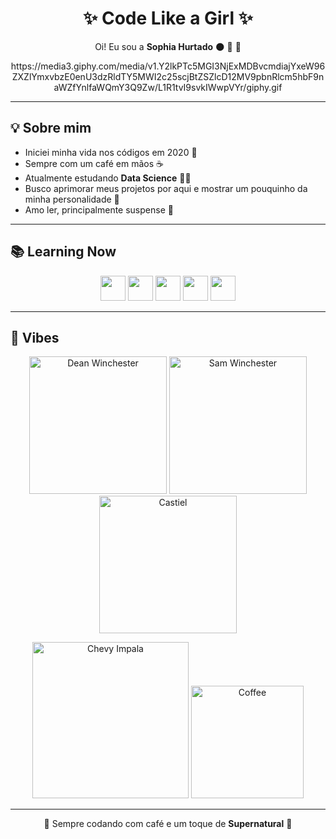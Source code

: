 <h1 align="center">✨ Code Like a Girl ✨</h1>

<p align="center">
Oi! Eu sou a <b>Sophia Hurtado</b> 🌑 💙 💖
</p>

<p align="center">
  <!-- Mulher programando -->
https://media3.giphy.com/media/v1.Y2lkPTc5MGI3NjExMDBvcmdiajYxeW96ZXZlYmxvbzE0enU3dzRldTY5MWI2c25scjBtZSZlcD12MV9pbnRlcm5hbF9naWZfYnlfaWQmY3Q9Zw/L1R1tvI9svkIWwpVYr/giphy.gif
</p>

---

## 💡 Sobre mim

- Iniciei minha vida nos códigos em 2020 📘  
- Sempre com um café em mãos ☕  
- Atualmente estudando **Data Science** 👩‍💻  
- Busco aprimorar meus projetos por aqui e mostrar um pouquinho da minha personalidade 🌈  
- Amo ler, principalmente suspense 🥸  

---

## 📚 Learning Now

<p align="center">
  <img height="40" src="https://cdn.jsdelivr.net/gh/devicons/devicon/icons/html5/html5-original.svg"/>
  <img height="40" src="https://cdn.jsdelivr.net/gh/devicons/devicon/icons/css3/css3-original.svg"/>
  <img height="40" src="https://cdn.jsdelivr.net/gh/devicons/devicon/icons/javascript/javascript-original.svg"/>
  <img height="40" src="https://cdn.jsdelivr.net/gh/devicons/devicon/icons/python/python-original.svg"/>
  <img height="40" src="https://cdn.jsdelivr.net/gh/devicons/devicon/icons/nextjs/nextjs-original.svg"/>
</p>

---

## 🔮 Vibes

<p align="center">
  <!-- Dean Winchester -->
  <img src="https://media.giphy.com/media/v1.Y2lkPTc5MGI3NjExNDRjYTYxZWU3NGM4Y2RhZTk0N2NkNGY1OGU0YjkwM2Y5OTZlMDE0YyZjdD1n/3o6Zt481isNVuQI1l6/giphy.gif" width="220px" alt="Dean Winchester"/>

  <!-- Sam Winchester -->
  <img src="https://media.giphy.com/media/v1.Y2lkPTc5MGI3NjExMGE4Njk2ZWQxZWU0ZDJjMzFiNmFlYjk2NTA1YzU0MGRmZmZjODBlMyZjdD1n/xTiTnqUxyWbsAXq7Ju/giphy.gif" width="220px" alt="Sam Winchester"/>

  <!-- Castiel -->
  <img src="https://media.giphy.com/media/v1.Y2lkPTc5MGI3NjExMzE2YjIxNGE5ZDA1Mzg0YTM1YjVhMmViNzcwYzgzOGViNGI0MzRkNCZjdD1n/11SIBu3s72Co8w/giphy.gif" width="220px" alt="Castiel"/>
</p>

<p align="center">
  <!-- Impala Baby -->
  <img src="https://media.giphy.com/media/v1.Y2lkPTc5MGI3NjExY2Q1NWM3N2FlMzVkZTgwZjU5YmQ3MjhjOGNjNzg1YTdmOGNjNDlhYSZjdD1n/26AHONQ79FdWZhAI0/giphy.gif" width="250px" alt="Chevy Impala"/>

  <!-- Coffee -->
  <img src="https://media.giphy.com/media/v1.Y2lkPTc5MGI3NjExOTJkM2ViODZhMWJmY2UwNjYzMDI5MzdhZTIwZDNjMDVjZTQxOTFkNyZjdD1n/fwbZnTftCXVocKzfxR/giphy.gif" width="180px" alt="Coffee"/>
</p>

---

<p align="center">💜 Sempre codando com café e um toque de <b>Supernatural</b> 💜</p>
